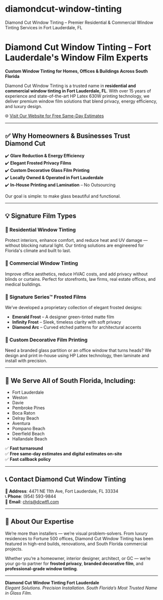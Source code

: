 # diamondcut-window-tinting
Diamond Cut Window Tinting – Premier Residential &amp; Commercial Window Tinting Services in Fort Lauderdale, FL
# Diamond Cut Window Tinting – Fort Lauderdale's Window Film Experts

**Custom Window Tinting for Homes, Offices & Buildings Across South Florida**

Diamond Cut Window Tinting is a trusted name in **residential and commercial window tinting in Fort Lauderdale, FL**. With over 15 years of experience and state-of-the-art HP Latex 630W printing technology, we deliver premium window film solutions that blend privacy, energy efficiency, and luxury design.

🌐 [Visit Our Website for Free Same-Day Estimates](https://diamondcutwindowtinting.com)

---

## ✅ Why Homeowners & Businesses Trust Diamond Cut

✔️ **Glare Reduction & Energy Efficiency**  
✔️ **Elegant Frosted Privacy Films**  
✔️ **Custom Decorative Glass Film Printing**  
✔️ **Locally Owned & Operated in Fort Lauderdale**  
✔️ **In-House Printing and Lamination** – No Outsourcing

Our goal is simple: to make glass beautiful and functional.

---

## 💡 Signature Film Types

### 🔷 Residential Window Tinting
Protect interiors, enhance comfort, and reduce heat and UV damage — without blocking natural light. Our tinting solutions are engineered for Florida's climate and built to last.

### 🔷 Commercial Window Tinting
Improve office aesthetics, reduce HVAC costs, and add privacy without blinds or curtains. Perfect for storefronts, law firms, real estate offices, and medical buildings.

### 🔷 Signature Series™ Frosted Films
We’ve developed a proprietary collection of elegant frosted designs:
- **Emerald Frost** – A designer green-tinted matte film
- **Infinity Frost** – Sleek, timeless clarity with soft privacy
- **Diamond Arc** – Curved etched patterns for architectural accents

### 🔷 Custom Decorative Film Printing
Need a branded glass partition or an office window that turns heads? We design and print in-house using HP Latex technology, then laminate and install with precision.

---

## 📍 We Serve All of South Florida, Including:

- Fort Lauderdale
- Weston
- Davie
- Pembroke Pines
- Boca Raton
- Delray Beach
- Aventura
- Pompano Beach
- Deerfield Beach
- Hallandale Beach

✅ **Fast turnaround**  
✅ **Free same-day estimates and digital estimates on-site**  
✅ **Fast callback policy**

---

## 📞 Contact Diamond Cut Window Tinting

📍 **Address**: 4471 NE 11th Ave, Fort Lauderdale, FL 33334  
📞 **Phone**: (954) 593-9844  
📧 **Email**: chris@dcwtfl.com

---

## 🧠 About Our Expertise

We’re more than installers — we’re visual problem-solvers. From luxury residences to Fortune 500 offices, Diamond Cut Window Tinting has been featured in high-end builds, renovations, and South Florida commercial projects.

Whether you’re a homeowner, interior designer, architect, or GC — we’re your go-to partner for **frosted privacy**, **branded decorative film**, and **professional-grade window tinting**.

---

**Diamond Cut Window Tinting Fort Lauderdale**  
*Elegant Solutions. Precision Installation. South Florida’s Most Trusted Name in Glass Film.*
